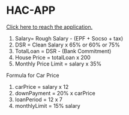 # HAC-APP

[Click here to reach the application.](https://waiee-hac-app-app-v2tyis.streamlitapp.com)

1. Salary= Rough Salary - (EPF + Socso + tax)
2. DSR = Clean Salary x 65% or 60% or 75%
3. TotalLoan = DSR - (Bank Commitment)
4. House Price = totalLoan x 200
5. Monthly Price Limit = salary x 35%

Formula for Car Price

1. carPrice = salary x 12
2. downPayment = 20% x carPrice
3. loanPeriod = 12 x 7
4. monthlyLimit = 15% salary
